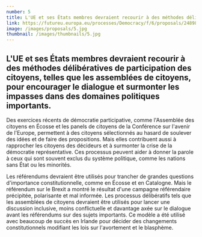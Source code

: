 ```yaml
---
number: 5
title: L'UE et ses États membres devraient recourir à des méthodes délibératives de participation des citoyens, telles que les assemblées de citoyens, pour encourager le dialogue et surmonter les impasses dans des domaines politiques importants. 
link: https://futureu.europa.eu/processes/Democracy/f/6/proposals/248987
image: /images/proposals/5.jpg
thumbnail: /images/thumbnails/5.jpg
---
```


## L'UE et ses États membres devraient recourir à __des méthodes délibératives de participation des citoyens__, telles que les assemblées de citoyens, pour encourager le dialogue et surmonter les impasses dans des domaines politiques importants.

Des exercices récents de démocratie participative, comme l'Assemblée des citoyens en Écosse et les panels de citoyens de la Conférence sur l'avenir de l'Europe, permettent à des citoyens sélectionnés au hasard de soulever des idées et de faire des propositions. Mais elles contribuent aussi à rapprocher les citoyens des décideurs et à surmonter la crise de la démocratie représentative. Ces processus peuvent aider à donner la parole à ceux qui sont souvent exclus du système politique, comme les nations sans État ou les minorités.

Les référendums devraient être utilisés pour trancher de grandes questions d'importance constitutionnelle, comme en Écosse et en Catalogne. Mais le référendum sur le Brexit a montré le résultat d'une campagne référendaire précipitée, polarisante et mal informée. Les processus délibératifs tels que les assemblées de citoyens devraient être utilisés pour lancer une discussion inclusive, moins conflictuelle et davantage axée sur le dialogue avant les référendums sur des sujets importants. Ce modèle a été utilisé avec beaucoup de succès en Irlande pour décider des changements constitutionnels modifiant les lois sur l'avortement et le blasphème.
